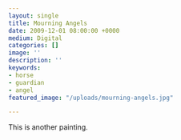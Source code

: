 ```yaml
---
layout: single
title: Mourning Angels
date: 2009-12-01 08:00:00 +0000
medium: Digital
categories: []
image: ''
description: ''
keywords:
- horse
- guardian
- angel
featured_image: "/uploads/mourning-angels.jpg"

---
```

This is another painting.